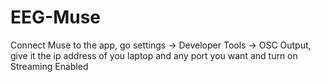 # EEG-Muse

Connect Muse to the app, go settings -> Developer Tools -> OSC Output, give it the ip address of you laptop and any port you want and turn on Streaming Enabled

